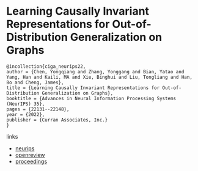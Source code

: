 # Learning Causally Invariant Representations for Out-of-Distribution Generalization on Graphs

```
@incollection{ciga_neurips22,
author = {Chen, Yongqiang and Zhang, Yonggang and Bian, Yatao and Yang, Han and Kaili, MA and Xie, Binghui and Liu, Tongliang and Han, Bo and Cheng, James},
title = {Learning Causally Invariant Representations for Out-of-Distribution Generalization on Graphs},
booktitle = {Advances in Neural Information Processing Systems (NeurIPS) 35},
pages = {22131--22148},
year = {2022},
publisher = {Curran Associates, Inc.}
}
```

links
- [neurips](https://nips.cc/Conferences/2022/Schedule?showEvent=54643)
- [openreview](https://openreview.net/forum?id=A6AFK_JwrIW)
- [proceedings](https://papers.nips.cc//paper_files/paper/2022/hash/8b21a7ea42cbcd1c29a7a88c444cce45-Abstract-Conference.html)
